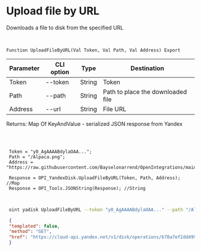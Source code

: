 ﻿---
sidebar_position: 11
---

# Upload file by URL
 Downloads a file to disk from the specified URL


<br/>


`Function UploadFileByURL(Val Token, Val Path, Val Address) Export`

 | Parameter | CLI option | Type | Destination |
 |-|-|-|-|
 | Token | --token | String | Token |
 | Path | --path | String | Path to place the downloaded file |
 | Address | --url | String | File URL |

 
 Returns: Map Of KeyAndValue - serialized JSON response from Yandex

<br/>




```bsl title="Code example"
 
 Token = "y0_AgAAAABdylaOAA...";
 Path = "/Alpaca.png";
 Address = "https://raw.githubusercontent.com/Bayselonarrend/OpenIntegrations/main/Media/logo.png";
 
 Response = OPI_YandexDisk.UploadFileByURL(Token, Path, Address); //Map
 Response = OPI_Tools.JSONString(Response); //String
 
```
	


```sh title="CLI command example"
 
 oint yadisk UploadFileByURL --token "y0_AgAAAABdylaOAA..." --path "/Alpaca.png" --url "https://raw.githubusercontent.com/Bayselonarrend/OpenIntegrations/main/Media/logo.png"

```

```json title="Result"
 {
 "templated": false,
 "method": "GET",
 "href": "https://cloud-api.yandex.net/v1/disk/operations/b78a7ef2dd49971aa22e5e72f2e615db885da9947d7c61b2822de23a99e855a1"
 }
```
